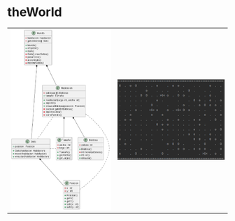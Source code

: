 # theWorld

<div align=center>

|||
-|-
![](/images/diagramaClases.png)|![](/images/imagenConsola.png)

</div>
